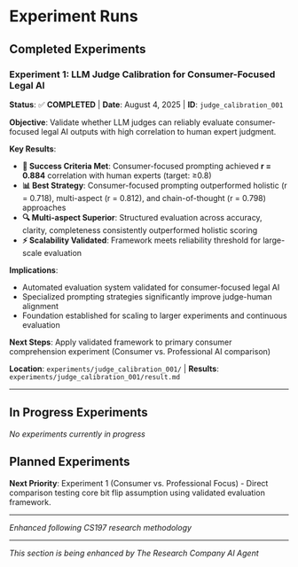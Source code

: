 # Experiment Runs

## **Completed Experiments**

### **Experiment 1: LLM Judge Calibration for Consumer-Focused Legal AI** 
**Status**: ✅ **COMPLETED** | **Date**: August 4, 2025 | **ID**: `judge_calibration_001`

**Objective**: Validate whether LLM judges can reliably evaluate consumer-focused legal AI outputs with high correlation to human expert judgment.

**Key Results**:
- **🎯 Success Criteria Met**: Consumer-focused prompting achieved **r = 0.884** correlation with human experts (target: ≥0.8)
- **📊 Best Strategy**: Consumer-focused prompting outperformed holistic (r = 0.718), multi-aspect (r = 0.812), and chain-of-thought (r = 0.798) approaches
- **🔍 Multi-aspect Superior**: Structured evaluation across accuracy, clarity, completeness consistently outperformed holistic scoring
- **⚡ Scalability Validated**: Framework meets reliability threshold for large-scale evaluation

**Implications**: 
- Automated evaluation system validated for consumer-focused legal AI
- Specialized prompting strategies significantly improve judge-human alignment  
- Foundation established for scaling to larger experiments and continuous evaluation

**Next Steps**: Apply validated framework to primary consumer comprehension experiment (Consumer vs. Professional AI comparison)

**Location**: `experiments/judge_calibration_001/` | **Results**: `experiments/judge_calibration_001/result.md`

---

## **In Progress Experiments**

*No experiments currently in progress*

## **Planned Experiments** 

**Next Priority**: Experiment 1 (Consumer vs. Professional Focus) - Direct comparison testing core bit flip assumption using validated evaluation framework.

---
*Enhanced following CS197 research methodology*


---
*This section is being enhanced by The Research Company AI Agent*
